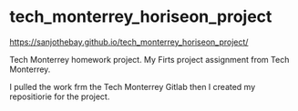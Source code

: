 # tech_monterrey_horiseon_project
https://sanjothebay.github.io/tech_monterrey_horiseon_project/

Tech Monterrey homework project.
My Firts project assignment from Tech Monterrey.

I pulled the work frm the Tech Monterrey Gitlab then I created my repositiorie for the project.

